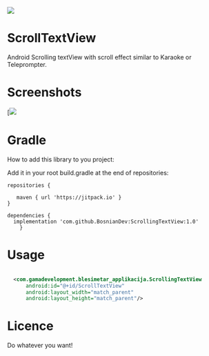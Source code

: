 
[![](https://jitpack.io/v/BosnianDev/ScrollingTextView.svg)](https://jitpack.io/#BosnianDev/ScrollingTextView)

# ScrollTextView

Android Scrolling textView with scroll effect similar to Karaoke or Teleprompter.

# Screenshots
[![](presentation.gif)


# Gradle
How to add this library to you project:

Add it in your root build.gradle at the end of repositories:

```
repositories {
			
   maven { url 'https://jitpack.io' }
}

dependencies {
  implementation 'com.github.BosnianDev:ScrollingTextView:1.0'
	}
```
  
# Usage
  ```xml

    <com.gamadevelopment.blesimetar_applikacija.ScrollingTextView
        android:id="@+id/ScrollTextView"
        android:layout_width="match_parent"
        android:layout_height="match_parent"/>
```

# Licence
Do whatever you want!


